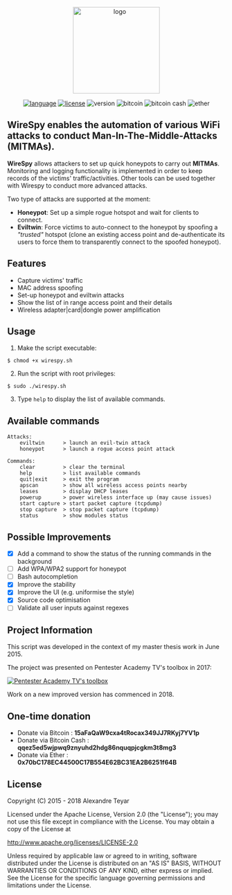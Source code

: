<p align="center">
  <img alt="logo" src="https://raw.githubusercontent.com/AresS31/wirespy/dev/images/logo2.jpg" height="200">
  <p align="center">
      <a href="https://www.gnu.org/software/bash/"><img alt="language" src="https://img.shields.io/badge/Lang-Bash%204.2+-blue.svg"></a>
      <a href="https://opensource.org/licenses/Apache-2.0"><img alt="license" src="https://img.shields.io/badge/License-Apache%202.0-red.svg"></a>
      <img alt="version" src="https://img.shields.io/badge/Version-0.5-green.svg">
      <img alt="bitcoin" src="https://img.shields.io/badge/Bitcoin-15aFaQaW9cxa4tRocax349JJ7RKyj7YV1p-yellow.svg">
      <img alt="bitcoin cash" src="https://img.shields.io/badge/Bitcoin%20Cash-qqez5ed5wjpwq9znyuhd2hdg86nquqpjcgkm3t8mg3-yellow.svg">
      <img alt="ether" src="https://img.shields.io/badge/Ether-0x70bC178EC44500C17B554E62BC31EA2B6251f64B-yellow.svg">
  </p>
</p>

## WireSpy enables the automation of various WiFi attacks to conduct Man-In-The-Middle-Attacks (MITMAs).
**WireSpy** allows attackers to set up quick honeypots to carry out **MITMAs**. Monitoring and logging functionality is implemented in order to keep records of the victims' traffic/activities. Other tools can be used together with Wirespy to conduct more advanced attacks. 

Two type of attacks are supported at the moment:
* **Honeypot**: Set up a simple rogue hotspot and wait for clients to connect.
* **Eviltwin**: Force victims to auto-connect to the honeypot by spoofing a *"trusted"* hotspot (clone an existing access point and de-authenticate its users to force them to transparently connect to the spoofed honeypot).

## Features
* Capture victims' traffic
* MAC address spoofing
* Set-up honeypot and eviltwin attacks
* Show the list of in range access point and their details 
* Wireless adapter|card|dongle power amplification

## Usage
1. Make the script executable:
```console
$ chmod +x wirespy.sh
```
2. Run the script with root privileges:
```console
$ sudo ./wirespy.sh
```
3. Type `help` to display the list of available commands.

## Available commands
```shell
Attacks:
    eviltwin      > launch an evil-twin attack
    honeypot      > launch a rogue access point attack

Commands:
    clear         > clear the terminal
    help          > list available commands
    quit|exit     > exit the program
    apscan        > show all wireless access points nearby
    leases        > display DHCP leases
    powerup       > power wireless interface up (may cause issues)
    start capture > start packet capture (tcpdump)
    stop capture  > stop packet capture (tcpdump)
    status        > show modules status
```

## Possible Improvements
- [x] Add a command to show the status of the running commands in the background
- [ ] Add WPA/WPA2 support for honeypot
- [ ] Bash autocompletion
- [x] Improve the stability
- [x] Improve the UI (e.g. uniformise the style)
- [x] Source code optimisation
- [ ] Validate all user inputs against regexes

## Project Information
This script was developed in the context of my master thesis work in June 2015.

The project was presented on Pentester Academy TV's toolbox in 2017:

[![Pentester Academy TV's toolbox](https://img.youtube.com/vi/ALSChHZdf5o/0.jpg)](https://www.youtube.com/watch?v=ALSChHZdf5o)

Work on a new improved version has commenced in 2018.

## One-time donation
* Donate via Bitcoin      : **15aFaQaW9cxa4tRocax349JJ7RKyj7YV1p**
* Donate via Bitcoin Cash : **qqez5ed5wjpwq9znyuhd2hdg86nquqpjcgkm3t8mg3**
* Donate via Ether        : **0x70bC178EC44500C17B554E62BC31EA2B6251f64B**

## License
   Copyright (C) 2015 - 2018 Alexandre Teyar

Licensed under the Apache License, Version 2.0 (the "License");
you may not use this file except in compliance with the License.
You may obtain a copy of the License at

<http://www.apache.org/licenses/LICENSE-2.0>

Unless required by applicable law or agreed to in writing, software
distributed under the License is distributed on an "AS IS" BASIS,
WITHOUT WARRANTIES OR CONDITIONS OF ANY KIND, either express or implied.
See the License for the specific language governing permissions and
   limitations under the License. 
